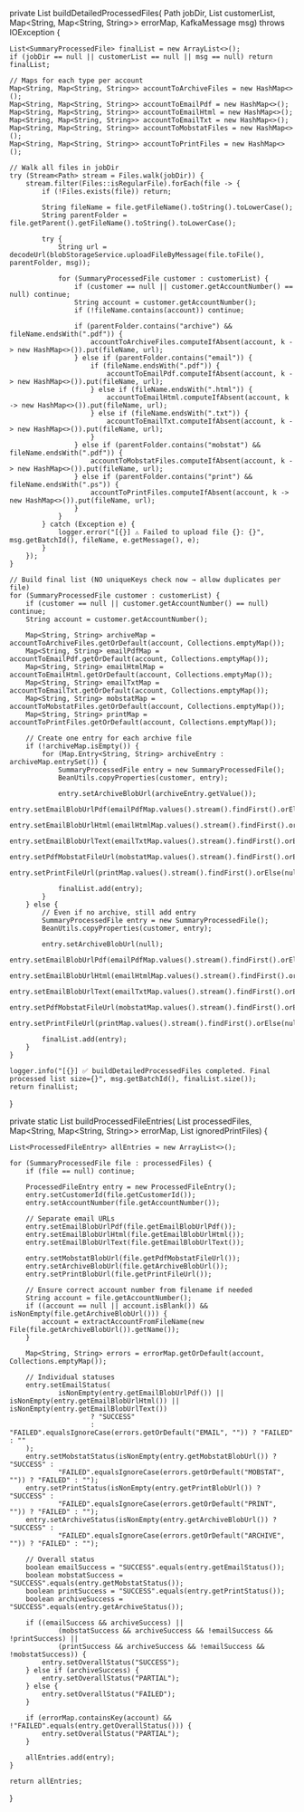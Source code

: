 private List<SummaryProcessedFile> buildDetailedProcessedFiles(
        Path jobDir,
        List<SummaryProcessedFile> customerList,
        Map<String, Map<String, String>> errorMap,
        KafkaMessage msg) throws IOException {

    List<SummaryProcessedFile> finalList = new ArrayList<>();
    if (jobDir == null || customerList == null || msg == null) return finalList;

    // Maps for each type per account
    Map<String, Map<String, String>> accountToArchiveFiles = new HashMap<>();
    Map<String, Map<String, String>> accountToEmailPdf = new HashMap<>();
    Map<String, Map<String, String>> accountToEmailHtml = new HashMap<>();
    Map<String, Map<String, String>> accountToEmailTxt = new HashMap<>();
    Map<String, Map<String, String>> accountToMobstatFiles = new HashMap<>();
    Map<String, Map<String, String>> accountToPrintFiles = new HashMap<>();

    // Walk all files in jobDir
    try (Stream<Path> stream = Files.walk(jobDir)) {
        stream.filter(Files::isRegularFile).forEach(file -> {
            if (!Files.exists(file)) return;

            String fileName = file.getFileName().toString().toLowerCase();
            String parentFolder = file.getParent().getFileName().toString().toLowerCase();

            try {
                String url = decodeUrl(blobStorageService.uploadFileByMessage(file.toFile(), parentFolder, msg));

                for (SummaryProcessedFile customer : customerList) {
                    if (customer == null || customer.getAccountNumber() == null) continue;
                    String account = customer.getAccountNumber();
                    if (!fileName.contains(account)) continue;

                    if (parentFolder.contains("archive") && fileName.endsWith(".pdf")) {
                        accountToArchiveFiles.computeIfAbsent(account, k -> new HashMap<>()).put(fileName, url);
                    } else if (parentFolder.contains("email")) {
                        if (fileName.endsWith(".pdf")) {
                            accountToEmailPdf.computeIfAbsent(account, k -> new HashMap<>()).put(fileName, url);
                        } else if (fileName.endsWith(".html")) {
                            accountToEmailHtml.computeIfAbsent(account, k -> new HashMap<>()).put(fileName, url);
                        } else if (fileName.endsWith(".txt")) {
                            accountToEmailTxt.computeIfAbsent(account, k -> new HashMap<>()).put(fileName, url);
                        }
                    } else if (parentFolder.contains("mobstat") && fileName.endsWith(".pdf")) {
                        accountToMobstatFiles.computeIfAbsent(account, k -> new HashMap<>()).put(fileName, url);
                    } else if (parentFolder.contains("print") && fileName.endsWith(".ps")) {
                        accountToPrintFiles.computeIfAbsent(account, k -> new HashMap<>()).put(fileName, url);
                    }
                }
            } catch (Exception e) {
                logger.error("[{}] ⚠️ Failed to upload file {}: {}", msg.getBatchId(), fileName, e.getMessage(), e);
            }
        });
    }

    // Build final list (NO uniqueKeys check now → allow duplicates per file)
    for (SummaryProcessedFile customer : customerList) {
        if (customer == null || customer.getAccountNumber() == null) continue;
        String account = customer.getAccountNumber();

        Map<String, String> archiveMap = accountToArchiveFiles.getOrDefault(account, Collections.emptyMap());
        Map<String, String> emailPdfMap = accountToEmailPdf.getOrDefault(account, Collections.emptyMap());
        Map<String, String> emailHtmlMap = accountToEmailHtml.getOrDefault(account, Collections.emptyMap());
        Map<String, String> emailTxtMap = accountToEmailTxt.getOrDefault(account, Collections.emptyMap());
        Map<String, String> mobstatMap = accountToMobstatFiles.getOrDefault(account, Collections.emptyMap());
        Map<String, String> printMap = accountToPrintFiles.getOrDefault(account, Collections.emptyMap());

        // Create one entry for each archive file
        if (!archiveMap.isEmpty()) {
            for (Map.Entry<String, String> archiveEntry : archiveMap.entrySet()) {
                SummaryProcessedFile entry = new SummaryProcessedFile();
                BeanUtils.copyProperties(customer, entry);

                entry.setArchiveBlobUrl(archiveEntry.getValue());
                entry.setEmailBlobUrlPdf(emailPdfMap.values().stream().findFirst().orElse(null));
                entry.setEmailBlobUrlHtml(emailHtmlMap.values().stream().findFirst().orElse(null));
                entry.setEmailBlobUrlText(emailTxtMap.values().stream().findFirst().orElse(null));
                entry.setPdfMobstatFileUrl(mobstatMap.values().stream().findFirst().orElse(null));
                entry.setPrintFileUrl(printMap.values().stream().findFirst().orElse(null));

                finalList.add(entry);
            }
        } else {
            // Even if no archive, still add entry
            SummaryProcessedFile entry = new SummaryProcessedFile();
            BeanUtils.copyProperties(customer, entry);

            entry.setArchiveBlobUrl(null);
            entry.setEmailBlobUrlPdf(emailPdfMap.values().stream().findFirst().orElse(null));
            entry.setEmailBlobUrlHtml(emailHtmlMap.values().stream().findFirst().orElse(null));
            entry.setEmailBlobUrlText(emailTxtMap.values().stream().findFirst().orElse(null));
            entry.setPdfMobstatFileUrl(mobstatMap.values().stream().findFirst().orElse(null));
            entry.setPrintFileUrl(printMap.values().stream().findFirst().orElse(null));

            finalList.add(entry);
        }
    }

    logger.info("[{}] ✅ buildDetailedProcessedFiles completed. Final processed list size={}", msg.getBatchId(), finalList.size());
    return finalList;
}

private static List<ProcessedFileEntry> buildProcessedFileEntries(
        List<SummaryProcessedFile> processedFiles,
        Map<String, Map<String, String>> errorMap,
        List<PrintFile> ignoredPrintFiles) {

    List<ProcessedFileEntry> allEntries = new ArrayList<>();

    for (SummaryProcessedFile file : processedFiles) {
        if (file == null) continue;

        ProcessedFileEntry entry = new ProcessedFileEntry();
        entry.setCustomerId(file.getCustomerId());
        entry.setAccountNumber(file.getAccountNumber());

        // Separate email URLs
        entry.setEmailBlobUrlPdf(file.getEmailBlobUrlPdf());
        entry.setEmailBlobUrlHtml(file.getEmailBlobUrlHtml());
        entry.setEmailBlobUrlText(file.getEmailBlobUrlText());

        entry.setMobstatBlobUrl(file.getPdfMobstatFileUrl());
        entry.setArchiveBlobUrl(file.getArchiveBlobUrl());
        entry.setPrintBlobUrl(file.getPrintFileUrl());

        // Ensure correct account number from filename if needed
        String account = file.getAccountNumber();
        if ((account == null || account.isBlank()) && isNonEmpty(file.getArchiveBlobUrl())) {
            account = extractAccountFromFileName(new File(file.getArchiveBlobUrl()).getName());
        }

        Map<String, String> errors = errorMap.getOrDefault(account, Collections.emptyMap());

        // Individual statuses
        entry.setEmailStatus(
                isNonEmpty(entry.getEmailBlobUrlPdf()) || isNonEmpty(entry.getEmailBlobUrlHtml()) || isNonEmpty(entry.getEmailBlobUrlText())
                        ? "SUCCESS"
                        : "FAILED".equalsIgnoreCase(errors.getOrDefault("EMAIL", "")) ? "FAILED" : ""
        );
        entry.setMobstatStatus(isNonEmpty(entry.getMobstatBlobUrl()) ? "SUCCESS" :
                "FAILED".equalsIgnoreCase(errors.getOrDefault("MOBSTAT", "")) ? "FAILED" : "");
        entry.setPrintStatus(isNonEmpty(entry.getPrintBlobUrl()) ? "SUCCESS" :
                "FAILED".equalsIgnoreCase(errors.getOrDefault("PRINT", "")) ? "FAILED" : "");
        entry.setArchiveStatus(isNonEmpty(entry.getArchiveBlobUrl()) ? "SUCCESS" :
                "FAILED".equalsIgnoreCase(errors.getOrDefault("ARCHIVE", "")) ? "FAILED" : "");

        // Overall status
        boolean emailSuccess = "SUCCESS".equals(entry.getEmailStatus());
        boolean mobstatSuccess = "SUCCESS".equals(entry.getMobstatStatus());
        boolean printSuccess = "SUCCESS".equals(entry.getPrintStatus());
        boolean archiveSuccess = "SUCCESS".equals(entry.getArchiveStatus());

        if ((emailSuccess && archiveSuccess) ||
                (mobstatSuccess && archiveSuccess && !emailSuccess && !printSuccess) ||
                (printSuccess && archiveSuccess && !emailSuccess && !mobstatSuccess)) {
            entry.setOverallStatus("SUCCESS");
        } else if (archiveSuccess) {
            entry.setOverallStatus("PARTIAL");
        } else {
            entry.setOverallStatus("FAILED");
        }

        if (errorMap.containsKey(account) && !"FAILED".equals(entry.getOverallStatus())) {
            entry.setOverallStatus("PARTIAL");
        }

        allEntries.add(entry);
    }

    return allEntries;
}



